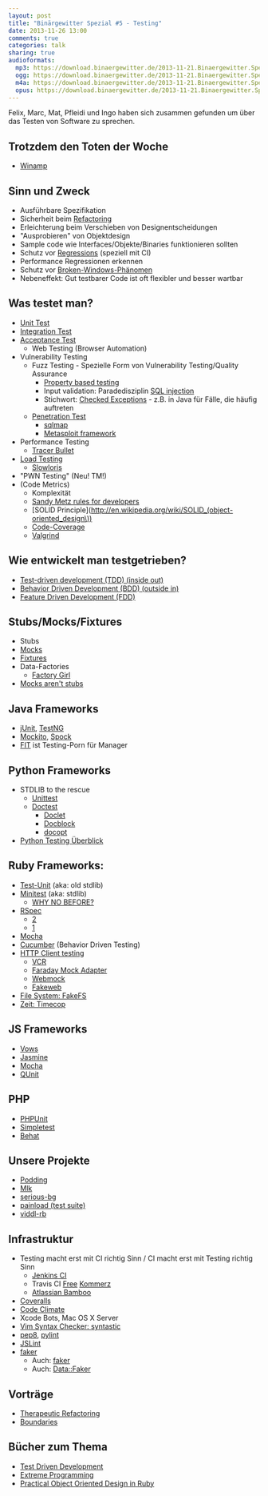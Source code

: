 ```yaml
---
layout: post
title: "Binärgewitter Spezial #5 - Testing"
date: 2013-11-26 13:00
comments: true
categories: talk
sharing: true
audioformats:
  mp3: https://download.binaergewitter.de/2013-11-21.Binaergewitter.Spezial.5.mp3
  ogg: https://download.binaergewitter.de/2013-11-21.Binaergewitter.Spezial.5.ogg
  m4a: https://download.binaergewitter.de/2013-11-21.Binaergewitter.Spezial.5.m4a
  opus: https://download.binaergewitter.de/2013-11-21.Binaergewitter.Spezial.5.opus
---
```

Felix, Marc, Mat, Pfleidi und Ingo haben sich zusammen gefunden um über das Testen von Software zu sprechen.

## Trotzdem den Toten der Woche

- [Winamp](http://www.winamp.com/media-player/en)

## Sinn und Zweck

- Ausführbare Spezifikation
- Sicherheit beim [Refactoring](http://en.wikipedia.org/wiki/Refactoring)
- Erleichterung beim Verschieben von Designentscheidungen
- "Ausprobieren" von Objektdesign
- Sample code wie Interfaces/Objekte/Binaries funktionieren sollten
- Schutz vor [Regressions](http://en.wikipedia.org/wiki/Regression_testing) (speziell mit CI)
- Performance Regressionen erkennen
- Schutz vor [Broken-Windows-Phänomen](http://en.wikipedia.org/wiki/Broken_windows_theory)
- Nebeneffekt: Gut testbarer Code ist oft flexibler und besser wartbar

## Was testet man?

- [Unit Test](http://en.wikipedia.org/wiki/Unit_test)
- [Integration Test](http://en.wikipedia.org/wiki/Integration_testing)
- [Acceptance Test](http://en.wikipedia.org/wiki/Acceptance_testing)
    * Web Testing (Browser Automation)
- Vulnerability Testing
    * Fuzz Testing - Spezielle Form von Vulnerability Testing/Quality Assurance
        - [Property based testing](http://blog.jessitron.com/2013/04/property-based-testing-what-is-it.html)
        - Input validation: Paradedisziplin [SQL injection](http://en.wikipedia.org/wiki/SQL_injection)
        - Stichwort: [Checked Exceptions](http://en.wikipedia.org/wiki/Checked_exception#Checked_exceptions) - z.B. in Java für Fälle, die häufig auftreten
    * [Penetration Test](http://en.wikipedia.org/wiki/Penetration_testing)
        - [sqlmap](http://sqlmap.org/)
        - [Metasploit framework](http://www.metasploit.com/)
- Performance Testing
    *  [Tracer Bullet](http://ninjasandrobots.com/rails-performance-help-tracer-bullets)
- [Load Testing](http://en.wikipedia.org/wiki/Load_testing)
    * [Slowloris](http://en.wikipedia.org/wiki/Slowloris)
- "PWN Testing" (Neu! TM!)
- (Code Metrics)
    * Komplexität
    * [Sandy Metz rules for developers](http://robots.thoughtbot.com/sandi-metz-rules-for-developers)
    * [SOLID Principle](http://en.wikipedia.org/wiki/SOLID_(object-oriented_design\))
    * [Code-Coverage](http://en.wikipedia.org/wiki/Code_coverage)
    * [Valgrind](http://valgrind.org/)

## Wie entwickelt man testgetrieben?

- [Test-driven development (TDD) (inside out)](http://de.wikipedia.org/wiki/Testgetriebene_Entwicklung)
- [Behavior Driven Development (BDD) (outside in)](http://de.wikipedia.org/wiki/Behavior_Driven_Development)
- [Feature Driven Development (FDD)](http://de.wikipedia.org/wiki/Feature_Driven_Development)

## Stubs/Mocks/Fixtures

- Stubs
- [Mocks](http://en.wikipedia.org/wiki/Mock_object)
- [Fixtures](http://en.wikipedia.org/wiki/Test_fixture)
- Data-Factories
    * [Factory Girl](https://github.com/thoughtbot/factory_girl)
- [Mocks aren't stubs](http://martinfowler.com/articles/mocksArentStubs.html)


## Java Frameworks

- [jUnit](http://junit.org), [TestNG](http://testng.org)
- [Mockito](https://code.google.com/p/mockito/), [Spock](https://code.google.com/p/spock/)
- [FIT](http://fit.c2.com/) ist Testing-Porn für Manager

## Python Frameworks

- STDLIB to the rescue
    * [Unittest](http://docs.python.org/2/library/unittest.html)
    * [Doctest](http://docs.python.org/2/library/doctest.html)
        - [Doclet](http://de.wikipedia.org/wiki/Doclet)
        - [Docblock](https://web.archive.org/web/20131109174801/http://www.stack.nl/~dimitri/doxygen/manual/docblocks.html)
        - [docopt](https://github.com/docopt/docopt)
- [Python Testing Überblick](https://wiki.python.org/moin/PythonTestingToolsTaxonomy)

## Ruby Frameworks:

- [Test-Unit](http://www.ruby-doc.org/stdlib-1.8.7/libdoc/test/unit/rdoc/Test/Unit.html) (aka: old stdlib)
- [Minitest](https://github.com/seattlerb/minitest) (aka: stdlib)
    * [WHY NO BEFORE?](https://web.archive.org/web/20130630102840/http://bfts.rubyforge.org/minitest/MiniTest/Unit.html#method-c-after_tests)
- [RSpec](http://rspec.info/)
    * [2](https://web.archive.org/web/20131015131408/https://www.relishapp.com/rspec)
    * [1](https://web.archive.org/web/20131019152741/http://old.rspec.info/)
- [Mocha](http://gofreerange.com/mocha/docs/)
- [Cucumber](https://web.archive.org/web/20131127081231/http://cukes.info/) (Behavior Driven Testing)
- [HTTP Client testing](http://robots.thoughtbot.com/how-to-stub-external-services-in-tests/)
    * [VCR](https://github.com/vcr/vcr)
    * [Faraday Mock Adapter](https://github.com/lostisland/faraday)
    * [Webmock](https://github.com/bblimke/webmock)
    * [Fakeweb](https://github.com/chrisk/fakeweb)
-  [File System: FakeFS](https://github.com/defunkt/fakefs)
- [Zeit: Timecop](https://github.com/travisjeffery/timecop)

## JS Frameworks

- [Vows](http://vowsjs.org/)
- [Jasmine](https://web.archive.org/web/20131029005105/http://pivotal.github.io/jasmine/)
- [Mocha](https://web.archive.org/web/20131029064407/http://visionmedia.github.io/mocha/)
- [QUnit](http://qunitjs.com/)

## PHP

- [PHPUnit](http://phpunit.de/manual/current/en/index.html)
- [Simpletest](https://web.archive.org/web/20131027054952/http://www.simpletest.org/)
- [Behat](http://behat.org/)

## Unsere Projekte

- [Podding](https://github.com/Podding/Podding)
- [Mlk](https://github.com/pfleidi/mlk)
- [serious-bg](https://github.com/Binaergewitter/serious-bg)
- [painload (test suite)](https://github.com/krebscode/painload/blob/master/util/Makefile)
- [viddl-rb](https://github.com/rb2k/viddl-rb)


## Infrastruktur

- Testing macht erst mit CI richtig Sinn / CI macht erst mit Testing richtig Sinn
    * [Jenkins CI](http://jenkins-ci.org)
    * Travis CI [Free](http://travis-ci.org) [Kommerz](http://travis-ci.com/)
    * [Atlassian Bamboo](https://www.atlassian.com/software/bamboo)
- [Coveralls](https://coveralls.io/)
- [Code Climate](https://codeclimate.com/)
- Xcode Bots, Mac OS X Server
- [Vim Syntax Checker: syntastic](https://github.com/scrooloose/syntastic)
- [pep8](http://www.python.org/dev/peps/pep-0008/), [pylint](http://www.pylint.org/)
- [JSLint](http://www.jslint.com/)
- [faker](https://github.com/joke2k/faker)
    * Auch: [faker](https://github.com/stympy/faker)
    * Auch: [Data::Faker](http://search.cpan.org/~jasonk/Data-Faker-0.07/lib/Data/Faker.pm)

## Vorträge

- [Therapeutic Refactoring](https://web.archive.org/web/20130828140347/http://www.confreaks.com/videos/1071-cascadiaruby2012-therapeutic-refactoring)
- [Boundaries](https://web.archive.org/web/20130806011412/http://confreaks.com/videos/1314-rubyconf2012-boundaries)

## Bücher zum Thema

- [Test Driven Development](http://amzn.to/1cHruyZ)
- [Extreme Programming](http://amzn.to/1fl5I9h)
- [Practical Object Oriented Design in Ruby](http://www.poodr.com/)

